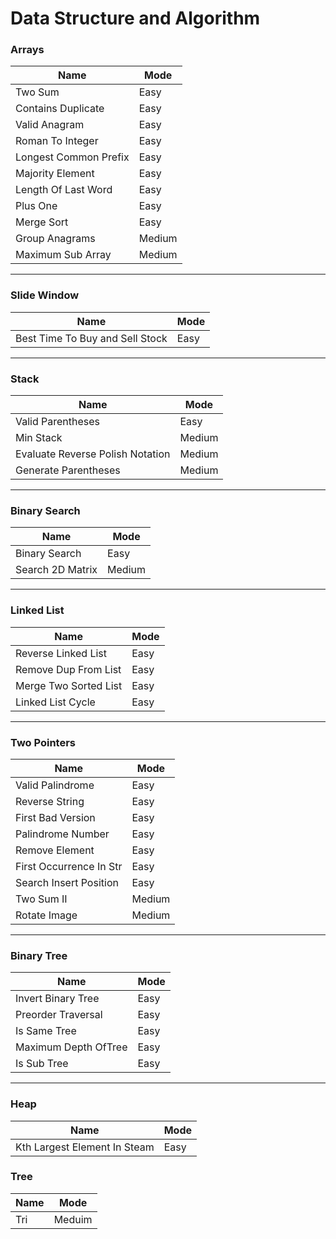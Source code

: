 # Data Structure and Algorithm

### Arrays
| Name                  | Mode   |
|-----------------------|--------|
| Two Sum               | Easy   |
| Contains Duplicate    | Easy   |
| Valid Anagram         | Easy   |
| Roman To Integer      | Easy   |
| Longest Common Prefix | Easy   |
| Majority Element      | Easy   |
| Length Of Last Word   | Easy   |
| Plus One              | Easy   |
| Merge Sort            | Easy   |
| Group Anagrams        | Medium |
| Maximum Sub Array     | Medium |

___

### Slide Window
| Name | Mode   |
|------|--------|
|  Best Time To Buy and Sell Stock | Easy |

___

### Stack
| Name                             | Mode   |
|----------------------------------|--------|
| Valid Parentheses                | Easy |
| Min Stack                        | Medium |
| Evaluate Reverse Polish Notation | Medium |
| Generate Parentheses             | Medium |

___

### Binary Search
| Name             | Mode   |
|------------------|--------|
| Binary Search    | Easy   |
| Search 2D Matrix | Medium |

___

### Linked List
| Name                  | Mode   |
|-----------------------|--------|
| Reverse Linked List   | Easy |
| Remove Dup From List  | Easy |
| Merge Two Sorted List | Easy |
| Linked List Cycle     | Easy |

---

### Two Pointers
| Name                    | Mode   |
|-------------------------|--------|
| Valid Palindrome        | Easy   |
| Reverse String          | Easy   |
| First Bad Version       | Easy   |
| Palindrome Number       | Easy   |
| Remove Element          | Easy   |
| First Occurrence In Str | Easy   |
| Search Insert Position  | Easy   |
| Two Sum II              | Medium |
| Rotate Image            | Medium |

---

### Binary Tree
| Name                 | Mode   |
|----------------------|--------|
| Invert Binary Tree   | Easy   |
| Preorder Traversal   | Easy   |
| Is Same Tree         | Easy   |
| Maximum Depth OfTree | Easy   |
| Is Sub Tree          | Easy   |

---

### Heap
| Name                         | Mode   |
|------------------------------|--------|
| Kth Largest Element In Steam | Easy   |

### Tree
| Name | Mode   |
|------|--------|
| Tri  | Meduim |
